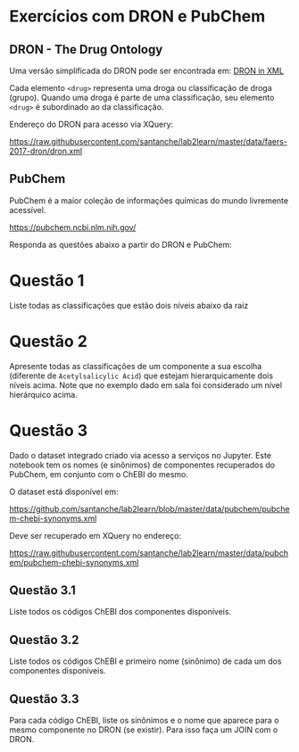 # Exercícios com DRON e PubChem

## DRON - The Drug Ontology

Uma versão simplificada do DRON pode ser encontrada em:
[DRON in XML](/data/faers-2017-dron/dron.xml)

Cada elemento `<drug>` representa uma droga ou classificação de droga (grupo). Quando uma droga é parte de uma classificação, seu elemento `<drug>` é subordinado ao da classificação.

Endereço do DRON para acesso via XQuery:

https://raw.githubusercontent.com/santanche/lab2learn/master/data/faers-2017-dron/dron.xml

## PubChem

PubChem é a maior coleção de informações químicas do mundo livremente acessível. 

https://pubchem.ncbi.nlm.nih.gov/

Responda as questões abaixo a partir do DRON e PubChem:

# Questão 1

Liste todas as classificações que estão dois níveis abaixo da raiz

# Questão 2

Apresente todas as classificações de um componente a sua escolha (diferente de `Acetylsalicylic Acid`) que estejam hierarquicamente dois níveis acima. Note que no exemplo dado em sala foi considerado um nível hierárquico acima.

# Questão 3

Dado o dataset integrado criado via acesso a serviços no Jupyter. Este notebook tem os nomes (e sinônimos) de componentes recuperados do PubChem, em conjunto com o ChEBI do mesmo.

O dataset está disponível em:

https://github.com/santanche/lab2learn/blob/master/data/pubchem/pubchem-chebi-synonyms.xml

Deve ser recuperado em XQuery no endereço:

https://raw.githubusercontent.com/santanche/lab2learn/master/data/pubchem/pubchem-chebi-synonyms.xml

## Questão 3.1

Liste todos os códigos ChEBI dos componentes disponíveis.

## Questão 3.2

Liste todos os códigos ChEBI e primeiro nome (sinônimo) de cada um dos componentes disponíveis.

## Questão 3.3

Para cada código ChEBI, liste os sinônimos e o nome que aparece para o mesmo componente no DRON (se existir). Para isso faça um JOIN com o DRON.